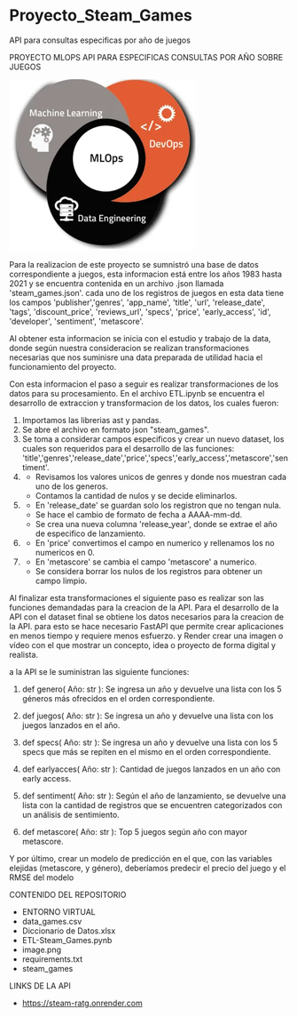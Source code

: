 # Proyecto_Steam_Games
API para consultas especificas por año de juegos

PROYECTO MLOPS API PARA ESPECIFICAS CONSULTAS POR AÑO SOBRE JUEGOS

![Alt text](image.png)

Para la realizacion de este proyecto se sumnistró una base de datos correspondiente a juegos, esta informacion está entre los años 1983 hasta 2021 y se encuentra contenida en un archivo .json llamada 'steam_games.json'.
cada uno de los registros de juegos en esta data tiene los campos 'publisher','genres', 'app_name', 'title', 'url', 'release_date', 'tags', 'discount_price', 'reviews_url', 'specs', 'price', 'early_access', 'id', 'developer', 'sentiment', 'metascore'.

Al obtener esta informacion se inicia con el estudio y trabajo de la data, donde según nuestra consideracion se realizan transformaciones necesarias que nos suminisre una data preparada de utilidad hacia el funcionamiento del proyecto.

Con esta informacion el paso a seguir es realizar  transformaciones de los datos para su procesamiento. En el archivo ETL.ipynb se encuentra el desarrollo de extraccion y transformacion de los datos, los cuales fueron:

1.  Importamos las librerias ast y pandas.
2.  Se abre el archivo en formato json "steam_games".
3.  Se toma a considerar campos especificos y crear un nuevo dataset, los cuales son requeridos para el    desarrollo de las funciones: 'title','genres','release_date','price','specs','early_access','metascore','sentiment'.
4. - Revisamos los valores unicos de genres y donde nos muestran cada uno de los generos.
   - Contamos la cantidad de nulos y se decide eliminarlos.
5. - En 'release_date' se guardan solo los registron que no tengan nula.
   - Se hace el cambio de formato de fecha a AAAA-mm-dd.
   - Se crea una nueva columna 'release_year', donde se extrae el año de especifico de lanzamiento.
6. - En 'price' convertimos el campo en numerico y rellenamos los no numericos en 0.
7. - En 'metascore' se cambia el campo 'metascore' a numerico.
   - Se considera borrar los nulos de los registros para obtener un campo limpio.


Al finalizar esta transformaciones el siguiente paso es realizar son las funciones demandadas para la creacion de la API. Para el desarrollo de la API con el dataset final se obtiene los datos necesarios para la creacion de la API. para esto se hace necesario FastAPI que permite crear aplicaciones en menos tiempo y requiere menos esfuerzo. y Render crear una imagen o vídeo con el que mostrar un concepto, idea o proyecto de forma digital y realista.

a la API se le suministran las siguiente funciones:

 1. def genero( Año: str ): Se ingresa un año y devuelve una lista con los 5 géneros más ofrecidos en el orden correspondiente.

2. def juegos( Año: str ): Se ingresa un año y devuelve una lista con los juegos lanzados en el año.

3. def specs( Año: str ): Se ingresa un año y devuelve una lista con los 5 specs que más se repiten en el mismo en el orden correspondiente.

4. def earlyacces( Año: str ): Cantidad de juegos lanzados en un año con early access.

5. def sentiment( Año: str ): Según el año de lanzamiento, se devuelve una lista con la cantidad de registros que se encuentren categorizados con un análisis de sentimiento.

6. def metascore( Año: str ): Top 5 juegos según año con mayor metascore.

Y por último, crear un modelo de predicción en el que, con las variables elejidas (metascore, y género), deberíamos predecir el precio del juego y el RMSE del modelo

CONTENIDO DEL REPOSITORIO
- ENTORNO VIRTUAL
- data_games.csv
- Diccionario de Datos.xlsx
- ETL-Steam_Games.pynb
- image.png
- requirements.txt
- steam_games

LINKS DE LA API 

- https://steam-ratg.onrender.com



 
 



